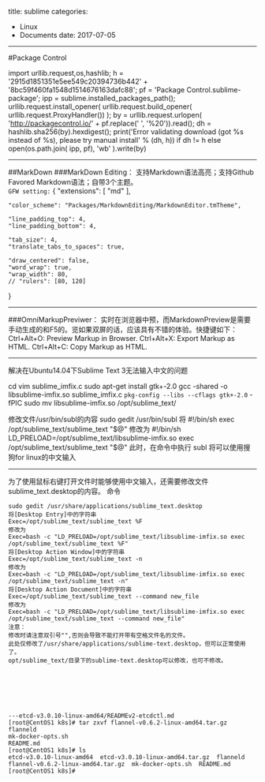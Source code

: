 title: sublime
categories: 
- Linux
- Documents
date: 2017-07-05
---
#Package Control

import urllib.request,os,hashlib; h = '2915d1851351e5ee549c20394736b442' + '8bc59f460fa1548d1514676163dafc88'; pf = 'Package Control.sublime-package'; ipp = sublime.installed_packages_path(); urllib.request.install_opener( urllib.request.build_opener( urllib.request.ProxyHandler()) ); by = urllib.request.urlopen( 'http://packagecontrol.io/' + pf.replace(' ', '%20')).read(); dh = hashlib.sha256(by).hexdigest(); print('Error validating download (got %s instead of %s), please try manual install' % (dh, h)) if dh != h else open(os.path.join( ipp, pf), 'wb' ).write(by)

---
##MarkDown
###MarkDown Editing：
支持Markdown语法高亮；支持Github Favored Markdown语法；自带3个主题。	
`GFW setting:`
{
    "extensions":
    [
        "md"
    ],

    "color_scheme": "Packages/MarkdownEditing/MarkdownEditor.tmTheme",

    "line_padding_top": 4,
    "line_padding_bottom": 4,

    "tab_size": 4,
    "translate_tabs_to_spaces": true,

    "draw_centered": false,
    "word_wrap": true,
    "wrap_width": 80,
    // "rulers": [80, 120]
}

---
###OmniMarkupPreviwer：
实时在浏览器中预，而MarkdownPreview是需要手动生成的和F5的。览如果双屏的话，应该具有不错的体验。快捷键如下：
Ctrl+Alt+O: Preview Markup in Browser.
Ctrl+Alt+X: Export Markup as HTML.
Ctrl+Alt+C: Copy Markup as HTML.



---
解决在Ubuntu14.04下Sublime Text 3无法输入中文的问题

cd 
vim sublime_imfix.c
sudo apt-get install gtk+-2.0
gcc -shared -o libsublime-imfix.so sublime_imfix.c  `pkg-config --libs --cflags gtk+-2.0` -fPIC
sudo mv libsublime-imfix.so /opt/sublime_text/

修改文件/usr/bin/subl的内容
sudo gedit /usr/bin/subl
将
#!/bin/sh
exec /opt/sublime_text/sublime_text "$@"
修改为
#!/bin/sh
LD_PRELOAD=/opt/sublime_text/libsublime-imfix.so exec /opt/sublime_text/sublime_text "$@"
此时，在命令中执行 subl 将可以使用搜狗for linux的中文输入


---
为了使用鼠标右键打开文件时能够使用中文输入，还需要修改文件sublime_text.desktop的内容。
命令

```
sudo gedit /usr/share/applications/sublime_text.desktop
将[Desktop Entry]中的字符串
Exec=/opt/sublime_text/sublime_text %F
修改为
Exec=bash -c "LD_PRELOAD=/opt/sublime_text/libsublime-imfix.so exec /opt/sublime_text/sublime_text %F"
将[Desktop Action Window]中的字符串
Exec=/opt/sublime_text/sublime_text -n
修改为
Exec=bash -c "LD_PRELOAD=/opt/sublime_text/libsublime-imfix.so exec /opt/sublime_text/sublime_text -n"
将[Desktop Action Document]中的字符串
Exec=/opt/sublime_text/sublime_text --command new_file
修改为
Exec=bash -c "LD_PRELOAD=/opt/sublime_text/libsublime-imfix.so exec /opt/sublime_text/sublime_text --command new_file"
注意：
修改时请注意双引号"",否则会导致不能打开带有空格文件名的文件。
此处仅修改了/usr/share/applications/sublime-text.desktop，但可以正常使用了。
opt/sublime_text/目录下的sublime-text.desktop可以修改，也可不修改。







---etcd-v3.0.10-linux-amd64/READMEv2-etcdctl.md
[root@CentOS1 k8s]# tar zxvf flannel-v0.6.2-linux-amd64.tar.gz 
flanneld
mk-docker-opts.sh
README.md
[root@CentOS1 k8s]# ls
etcd-v3.0.10-linux-amd64  etcd-v3.0.10-linux-amd64.tar.gz  flanneld  flannel-v0.6.2-linux-amd64.tar.gz  mk-docker-opts.sh  README.md
[root@CentOS1 k8s]# 


```